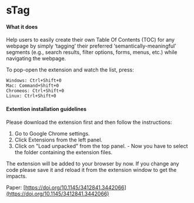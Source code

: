 # sTag


#### What it does
Help users to easily create their own Table Of Contents (TOC) for any webpage by simply ‘tagging’ their preferred ‘semantically-meaningful’ segments (e.g., search
results, filter options, forms, menus, etc.) while navigating the webpage.

To pop-open the extension and watch the list, press: 

    Windows: Ctrl+Shift+0
    Mac: Command+Shift+0
    Chromeos: Ctrl+Shift+0
    Linux: Ctrl+Shift+0


#### Extention installation guidelines

Please download the extension first and then follow the instructions:
1. Go to Google Chrome settings.
2. Click Extensions from the left panel.
3. Click on "Load unpacked" from the top panel.
		- Now you have to select the folder containing the extension files.

The extension will be added to your browser by now. If you change any code please save it and reload it from the extension window to get the impacts. 

Paper: [https://doi.org/10.1145/3412841.3442066](https://doi.org/10.1145/3412841.3442066)
